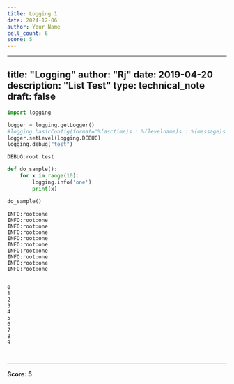```yaml
---
title: Logging 1
date: 2024-12-06
author: Your Name
cell_count: 6
score: 5
---
```


---
title: "Logging"
author: "Rj"
date: 2019-04-20
description: "List Test"
type: technical_note
draft: false
---

```python
import logging

logger = logging.getLogger()
#logging.basicConfig(format='%(asctime)s : %(levelname)s : %(message)s', level=logging.INFO)
logger.setLevel(logging.DEBUG)
logging.debug("test")
```

    DEBUG:root:test



```python
def do_sample():
    for x in range(10):
        logging.info('one')
        print(x)
```


```python
do_sample()
```

    INFO:root:one
    INFO:root:one
    INFO:root:one
    INFO:root:one
    INFO:root:one
    INFO:root:one
    INFO:root:one
    INFO:root:one
    INFO:root:one
    INFO:root:one


    0
    1
    2
    3
    4
    5
    6
    7
    8
    9



```python

```


```python

```


---
**Score: 5**
